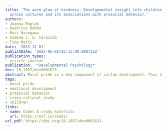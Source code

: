 ```yaml
---
title: 'The warm glow of kindness: Developmental insight into children’s moral pride
  across cultures and its associations with prosocial behavior.'
authors:
- Joanna Peplak
- Beatrice Bobba
- Mari Hasegawa
- Simona C. S. Caravita
- Tina Malti
date: '2023-12-01'
publishDate: '2025-06-01T15:33:00.008735Z'
publication_types:
- article-journal
publication: '*Developmental Psychology*'
doi: 10.1037/dev0001613
abstract: Moral pride is a key component of virtue development. This study provides developmental insight into children’s moral pride across cultures, and the potential for moral pride to underlie prosocial behavior. Participants included children and adolescents ages 6, 9, and 12 years from Canada (n = 186; 50% girls; ethnically diverse sample), Japan (n = 180; 48% girls), and a subsample from Italy (n = 86; 54% girls), as well as their primary caregivers or teachers. Moral pride was measured using a vignette procedure wherein children reported their emotions, emotion intensities, and reasoning following moral actions (harm omission and prosocial contexts). Global prosocial behavior was assessed via caregiver reports. Results revealed that moral pride increased from 6 to 9 years of age in Japanese and Canadian children (some similar trends were found in the Italian subsample) and that Canadian children reported stronger feelings of moral pride than Japanese children (Italian children’s moral pride intensities were akin to those of Canadian children). Moral pride was positively associated with global prosocial behavior in Japanese children (and marginally in Italian children) but not in the Canadian children. These novel findings showcase the role of culture in shaping children’s moral pride, and the potential for this moral emotion to reinforce children’s commitment to prosocial action in childhood and early adolescence.
tags:
- moral pride
- emotional development
- prosocial behavior
- cross-cultural study
- children
links:
- name: Codes & study materials
  url: https://osf.io/zka6s/
url_pdf: https://doi.org/10.1037/dev0001613
---
```

